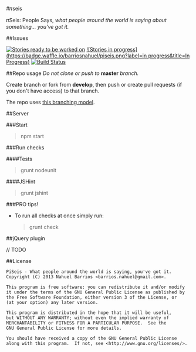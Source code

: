 #&#120587;seis

&#120587;Seis: People Says, *what people around the world is saying about something... you've got it.*

##Issues

[![Stories ready to be worked on](https://badge.waffle.io/barriosnahuel/piseis.png?label=ready&title=Ready)](https://waffle.io/barriosnahuel/piseis) [![Stories in progress](https://badge.waffle.io/barriosnahuel/piseis.png?label=in progress&title=In Progress)](https://waffle.io/barriosnahuel/piseis) [![Build Status](https://travis-ci.org/barriosnahuel/piseis.png)](https://travis-ci.org/barriosnahuel/piseis)

##Repo usage
*Do not clone or push to* **master** *branch.*

Create branch or fork from **develop**, then push or create pull requests (if you don't have access) to that branch.

The repo uses [this branching model](http://nvie.com/posts/a-successful-git-branching-model/).

##Server

###Start

> npm start

###Run checks

####Tests

> grunt nodeunit

####JSHint

> grunt jshint

###PRO tips!

- To run all checks at once simply  run:
    > grunt check

##jQuery plugin

   // TODO

##License

    PiSeis - What people around the world is saying, you've got it.
    Copyright (C) 2013 Nahuel Barrios <barrios.nahuel@gmail.com>.

    This program is free software: you can redistribute it and/or modify
    it under the terms of the GNU General Public License as published by
    the Free Software Foundation, either version 3 of the License, or
    (at your option) any later version.

    This program is distributed in the hope that it will be useful,
    but WITHOUT ANY WARRANTY; without even the implied warranty of
    MERCHANTABILITY or FITNESS FOR A PARTICULAR PURPOSE.  See the
    GNU General Public License for more details.

    You should have received a copy of the GNU General Public License
    along with this program.  If not, see <http://www.gnu.org/licenses/>.
